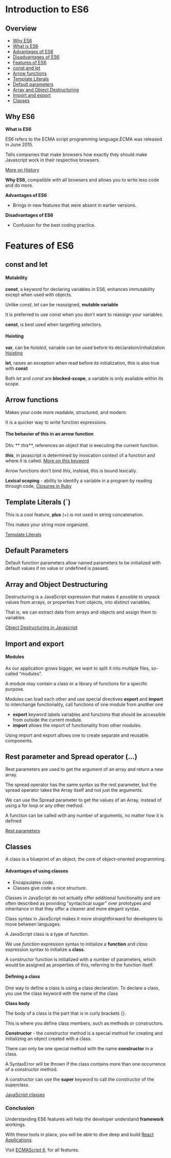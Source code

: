 # Introduction to ES6

## Overview

- [Why ES6](#why-es6)
- [What is ES6](#what-is-es6)
- [Advantages of ES6](#advantages-of-es6)
- [Disadvantages of ES6](#disadvantages-of-es6)
- [Features of ES6](#features-of-es6)
- [const and let](#const-and-let)
- [Arrow functions](#arrow-functions)
- [Template Literals](#template-literals)
- [Default parameters](#default-parameters)
- [Array and Object Destructuring](#array-and-object-destructuring)
- [Import and export](#import-and-export)
- [Classes](#classes)

## Why ES6

**What is ES6**

ES6 refers to the ECMA script programming language.ECMA was released in June 2015.

Tells companies that make browsers how exactly they should make Javascript work in their respective browsers.

[More on History](http://wp-production.careerfoundry.com/en/blog/web-development/introduction-to-es6-javascript/)

**Why ES6**, compatible with all browsers and allows you to write less code and do more.

**Advantages of ES6**

- Brings in new features that were absent in earlier versions.

**Disadvantages of ES6**

- Confusion for the best coding practice.

# Features of ES6

## const and let

#### Mutability

**const**, a keyword for declaring variables in ES6, enhances immutability except when used with objects.

Unlike _*const*_, _*let*_ can be reassigned, **mutable variable**

It is preferred to use const when you don't want to reassign your variables.

**const**, is best used when targetting selectors.

#### Hoisting

**var**, can be _hoisted_, variable can be used before its declaration/initialization [Hoisting](https://developer.mozilla.org/en-US/docs/Glossary/Hoisting)

**let**, raises an exception when read before its initialization, this is also true with **const**

Both _*let*_ and _*const*_ are **blocked-scope**, a variable is only available within its scope.

## Arrow functions

Makes your code more readable, structured, and modern.

It is a quicker way to write function expressions.

#### The behavior of **this** in an arrow function

Dfn: ** _this_**, references an object that is executing the current function.

**_this_**, in javascript is determined by invocation context of a function and where it is called. [More on this keyword](https://medium.com/tech-tajawal/javascript-this-4-rules-7354abdb274c)

Arrow functions don't bind _this_, instead, this is bound lexically.

**Lexical scoping** - ability to identify a variable in a program by reading through code, [Closures in Ruby](https://www.section.io/engineering-education/understanding-closures-in-ruby/)

## Template Literals (`)

This is a cool feature, **plus** (+) is not used in string concatenation.

This makes your string more organized.

[Template Literals](https://developer.mozilla.org/en-US/docs/Web/JavaScript/Reference/Template_literals)

## Default Parameters

Default function parameters allow named parameters to be initialized with default values if no value or undefined is passed.

## Array and Object Destructuring

Destructuring is a JavaScript expression that makes it possible to unpack values from arrays, or properties from objects, into distinct variables.

That is, we can extract data from arrays and objects and assign them to variables.

[Object Destructuring in Javascript](https://www.freecodecamp.org/news/array-and-object-destructuring-in-javascript/)

## Import and export

#### Modules

As our application grows bigger, we want to split it into multiple files, so-called “modules”.

A module may contain a class or a library of functions for a specific purpose.

Modules can load each other and use special directives **export** and **import** to interchange functionality, call functions of one module from another one

- **export** keyword labels variables and functions that should be accessible from outside the current module.
- **import** allows the import of functionality from other modules.

Using import and export allows one to create separate and reusable components.

## Rest parameter and Spread operator (...)

Rest parameters are used to get the argument of an array and return a new array.

The spread operator has the same syntax as the rest parameter, but the spread operator takes the Array itself and not just the arguments.

We can use the Spread parameter to get the values of an Array, instead of using a for loop or any other method.

A function can be called with any number of arguments, no matter how it is defined

[Rest parameters](https://javascript.info/rest-parameters-spread)

## Classes

A class is a blueprint of an object, the core of object-oriented programming.

#### Advantages of using classes

- Encapsulates code.
- Classes give code a nice structure.

Classes in JavaScript do not actually offer additional functionality and are often described as providing “syntactical sugar” over prototypes and inheritance in that they offer a cleaner and more elegant syntax.

Class syntax in JavaScript makes it more straightforward for developers to move between languages.

A JavaScript class is a type of function.

We use _function_ expression syntax to initialize a **function** and _class_ expression syntax to initialize a **class**.

A constructor function is initialized with a number of parameters, which would be assigned as properties of this, referring to the function itself.

#### Defining a class

One way to define a class is using a class declaration. To declare a class, you use the class keyword with the name of the class

**Class body**

The body of a class is the part that is in curly brackets {}.

This is where you define class members, such as methods or constructors.

**Constructor** - the constructor method is a special method for creating and initializing an object created with a class.

There can only be one special method with the name **constructor** in a class.

A SyntaxError will be thrown if the class contains more than one occurrence of a constructor method.

A constructor can use the **super** keyword to call the constructor of the superclass.

[JavaScript classes](https://developer.mozilla.org/en-US/docs/Web/JavaScript/Reference/Classes)

### Conclusion

Understanding ES6 features will help the developer understand **framework** workings.

With these tools in place, you will be able to dive deep and build [React Applications](https://reactjs.org/tutorial/tutorial.html).

Visit [ECMAScript 6](http://es6-features.org/#Constants), for all features.
